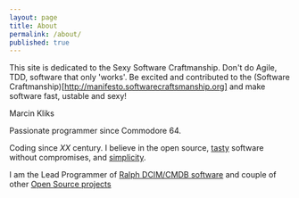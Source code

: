 ```yaml
---
layout: page
title: About
permalink: /about/
published: true
---
```



This site is dedicated to the Sexy Software Craftmanship. 
Don't do Agile, TDD, software that only 'works'. Be excited and contributed to the (Software Craftmanship)[http://manifesto.softwarecraftsmanship.org] and make software fast, ustable and sexy!


Marcin Kliks

Passionate programmer since Commodore 64.

Coding since *XX* century. I believe in the open source, [tasty](http://40hz.se/fatmanifesto/principles.html) software without compromises, and [simplicity](http://legacy.python.org/dev/peps/pep-0020/ "Python Zen").

I am the Lead Programmer of [Ralph DCIM/CMDB software]( http://ralph.allegrogroup.com) and couple of other [Open Source projects](/projects)

